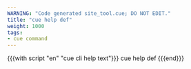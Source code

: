 ```yaml
---
WARNING: "Code generated site_tool.cue; DO NOT EDIT."
title: "cue help def"
weight: 1000
tags:
- cue command
---
```


{{{with script "en" "cue cli help text"}}}
cue help def
{{{end}}}
